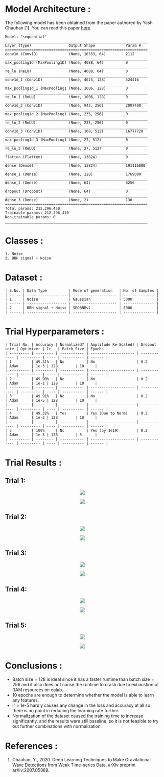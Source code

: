 # Model Architecture :
The following model has been obtained from the paper authored by Yash Chauhan [1]. You can read this paper [here](/Literature%20Review/Classification/1D-CNN/yash_chauhan.pdf).
```
Model: "sequential"
_________________________________________________________________
Layer (type)                 Output Shape              Param #   
=================================================================
conv1d (Conv1D)              (None, 16353, 64)         2112      
_________________________________________________________________
max_pooling1d (MaxPooling1D) (None, 4088, 64)          0         
_________________________________________________________________
re_lu (ReLU)                 (None, 4088, 64)          0         
_________________________________________________________________
conv1d_1 (Conv1D)            (None, 4025, 128)         524416    
_________________________________________________________________
max_pooling1d_1 (MaxPooling1 (None, 1006, 128)         0         
_________________________________________________________________
re_lu_1 (ReLU)               (None, 1006, 128)         0         
_________________________________________________________________
conv1d_2 (Conv1D)            (None, 943, 256)          2097408   
_________________________________________________________________
max_pooling1d_2 (MaxPooling1 (None, 235, 256)          0         
_________________________________________________________________
re_lu_2 (ReLU)               (None, 235, 256)          0         
_________________________________________________________________
conv1d_3 (Conv1D)            (None, 108, 512)          16777728  
_________________________________________________________________
max_pooling1d_3 (MaxPooling1 (None, 27, 512)           0         
_________________________________________________________________
re_lu_3 (ReLU)               (None, 27, 512)           0         
_________________________________________________________________
flatten (Flatten)            (None, 13824)             0         
_________________________________________________________________
dense (Dense)                (None, 13824)             191116800 
_________________________________________________________________
dense_1 (Dense)              (None, 128)               1769600   
_________________________________________________________________
dense_2 (Dense)              (None, 64)                8256      
_________________________________________________________________
dropout (Dropout)            (None, 64)                0         
_________________________________________________________________
dense_3 (Dense)              (None, 2)                 130       
=================================================================
Total params: 212,296,450
Trainable params: 212,296,450
Non-trainable params: 0
_________________________________________________________________
```

# Classes :
```
1. Noise 
2. BBH signal + Noise
```

# Dataset :
```
| S.No. | Data Type          | Mode of generation   | No. of Samples |
| ----- | ------------------ | -------------------- | -------------- |
| 1     | Noise              | Gaussian             | 5000           |
| ----- | ------------------ | -------------------- | -------------- |
| 2     | BBH signal + Noise | SEOBNRv2             | 5000           |
| ----- | ------------------ | -------------------- | -------------- |
```

# Trial Hyperparameters :
```
| Trial No. | Accuracy | Normalized? | Amplitude Re-Scaled? | Dropout rate | Optimizer | lr   | Batch Size | Epochs |
| --------- | -------- | ----------- | -------------------- | ------------ | --------- | ---- | ---------- | ------ |
| 1         | 49.31%   | No          | No                   | 0.2          | Adam      | 1e-3 | 128        | 10     |
| --------- | -------- | ----------- | -------------------- | ------------ | --------- | ---- | ---------- | ------ |
| 2         | 49.90%   | No          | No                   | 0.2          | Adam      | 1e-1 | 128        | 10     |
| --------- | -------- | ----------- | -------------------- | ------------ | --------- | ---- | ---------- | ------ |
| 3         | 49.91%   | No          | No                   | 0.2          | Adam      | 1e-5 | 128        | 10     |
| --------- | -------- | ----------- | -------------------- | ------------ | --------- | ---- | ---------- | ------ |
| 4         | 49.32%   | Yes         | Yes (Due to Norm)    | 0.2          | Adam      | 1e-3 | 128        | 10     |
| --------- | -------- | ----------- | -------------------- | ------------ | --------- | ---- | ---------- | ------ |
| 5         | 100%     | No          | Yes (by 1e19)        | 0.2          | Adam      | 1e-3 | 128        | 5      |
| --------- | -------- | ----------- | -------------------- | ------------ | --------- | ---- | ---------- | ------ |
```
 
# Trial Results :
## Trial 1:
<p align="center"> <img src="screenshots/graph_1.png"> </p>
<p align="center"> <img src="screenshots/1dcnn_binary_class_model_11.png"> </p>

## Trial 2:
<p align="center"> <img src="screenshots/graph_2.png"> </p>
<p align="center"> <img src="screenshots/1dcnn_binary_class_model_12.png"> </p>

## Trial 3:
<p align="center"> <img src="screenshots/graph_3.png"> </p>
<p align="center"> <img src="screenshots/1dcnn_binary_class_model_13.png"> </p>

## Trial 4:
<p align="center"> <img src="screenshots/graph_4.png"> </p>
<p align="center"> <img src="screenshots/1dcnn_binary_class_model_14.png"> </p>

## Trial 5:
<p align="center"> <img src="screenshots/graph_5.png"> </p>
<p align="center"> <img src="screenshots/1dcnn_binary_class_model_15.png"> </p>

# Conclusions :

+ Batch size = 128 is ideal since it has a faster runtime than batch size = 256 and it also does not cause the runtime  to crash due to exhaustion of RAM resources on colab. 
+ 10 epochs are enough to determine whether the model is able to learn any features. 
+ lr = 1e-5 hardly causes any change in the loss and accuracy at all so there is no point in reducing the learning rate further. 
+ Normalization of the dataset caused the training time to increase significantly, and the results were still baseline, so it is not feasible to try out further combinations with normalization. 

# References :
1. Chauhan, Y., 2020. Deep Learning Techniques to Make Gravitational Wave Detections from Weak Time-series Data. arXiv preprint arXiv:2007.05889.


